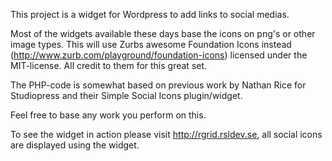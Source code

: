 This project is a widget for Wordpress to add links to social medias.

Most of the widgets available these days base the icons on png's or other image types.
This will use Zurbs awesome Foundation Icons instead (http://www.zurb.com/playground/foundation-icons) licensed under the MIT-license. All credit to them for this great set.

The PHP-code is somewhat based on previous work by Nathan Rice for Studiopress and their Simple Social Icons plugin/widget.

Feel free to base any work you perform on this.

To see the widget in action please visit http://rgrid.rsldev.se, all social icons are displayed using the widget.